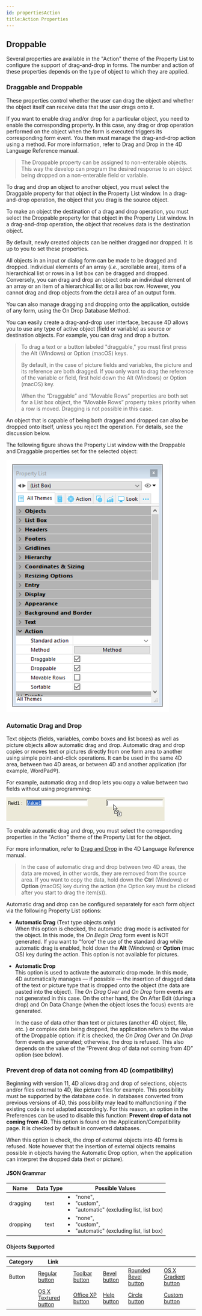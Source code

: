 ```yaml
---
id: propertiesAction
title:Action Properties
---
```


## Droppable

Several properties are available in the "Action" theme of the Property List to configure the support of drag-and-drop in forms. The number and action of these properties depends on the type of object to which they are applied.

### Draggable and Droppable

These properties control whether the user can drag the object and whether the object itself can receive data that the user drags onto it. 

If you want to enable drag and/or drop for a particular object, you need to enable the corresponding property. In this case, any drag or drop operation performed on the object when the form is executed triggers its corresponding form event. You then must manage the drag-and-drop action using a method. For more information, refer to Drag and Drop in the 4D Language Reference manual.

>The Droppable property can be assigned to non-enterable objects. This way the develop can program the desired response to an object being dropped on a non-enterable field or variable.

To drag and drop an object to another object, you must select the Draggable property for that object in the Property List window. In a drag-and-drop operation, the object that you drag is the source object.

To make an object the destination of a drag and drop operation, you must select the Droppable property for that object in the Property List window. In a drag-and-drop operation, the object that receives data is the destination object.

By default, newly created objects can be neither dragged nor dropped. It is up to you to set these properties.

All objects in an input or dialog form can be made to be dragged and dropped. Individual elements of an array (*i.e.*, scrollable area), items of a hierarchical list or rows in a list box can be dragged and dropped. Conversely, you can drag and drop an object onto an individual element of an array or an item of a hierarchical list or a list box row. However, you cannot drag and drop objects from the detail area of an output form.

You can also manage dragging and dropping onto the application, outside of any form, using the On Drop Database Method.

You can easily create a drag-and-drop user interface, because 4D allows you to use any type of active object (field or variable) as source or destination objects. For example, you can drag and drop a button.

>To drag a text or a button labeled "draggable," you must first press the Alt (Windows) or Option (macOS) keys.<p>
By default, in the case of picture fields and variables, the picture and its reference are both dragged. If you only want to drag the reference of the variable or field, first hold down the Alt (Windows) or Option (macOS) key. <p>
When the “Draggable” and “Movable Rows” properties are both set for a List box object, the “Movable Rows” property takes priority when a row is moved. Dragging is not possible in this case.

An object that is capable of being both dragged and dropped can also be dropped onto itself, unless you reject the operation. For details, see the discussion below.

The following figure shows the Property List window with the Droppable and Draggable properties set for the selected object:

![](assets/en/FormObjects/property_draggableDroppable_propertyList.png)

### Automatic Drag and Drop

Text objects (fields, variables, combo boxes and list boxes) as well as picture objects allow automatic drag and drop. Automatic drag and drop copies or moves text or pictures directly from one form area to another using simple point-and-click operations. It can be used in the same 4D area, between two 4D areas, or between 4D and another application (for example, WordPad®). 

For example, automatic drag and drop lets you copy a value between two fields without using programming:

![](assets/en/FormObjects/property_automaticDragDrop.png)

To enable automatic drag and drop, you must select the corresponding properties in the "Action" theme of the Property List for the object. 

For more information, refer to [Drag and Drop](https://doc.4d.com/4Dv17R5/4D/17-R5/Drag-and-Drop.300-4127813.en.html) in the 4D Language Reference manual.

>In the case of automatic drag and drop between two 4D areas, the data are moved, in other words, they are removed from the source area. If you want to copy the data, hold down the **Ctrl** (Windows) or **Option** (macOS) key during the action (the Option key must be clicked after you start to drag the item(s)).

Automatic drag and drop can be configured separately for each form object via the following Property List options:

* **Automatic Drag** (Text type objects only)<br> When this option is checked, the automatic drag mode is activated for the object. In this mode, the *On Begin Drag* form event is NOT generated.
If you want to “force” the use of the standard drag while automatic drag is enabled, hold down the **Alt** (Windows) or **Option** (mac OS) key during the action. This option is not available for pictures.

* **Automatic Drop**<br> This option is used to activate the automatic drop mode. In this mode, 4D automatically manages — if possible — the insertion of dragged data of the text or picture type that is dropped onto the object (the data are pasted into the object). The *On Drag Over* and *On Drop* form events are not generated in this case. On the other hand, the On After Edit (during a drop) and On Data Change (when the object loses the focus) events are generated. <p>
In the case of data other than text or pictures (another 4D object, file, etc. ) or complex data being dropped, the application refers to the value of the Droppable option: if it is checked, the *On Drag Over* and *On Drop* form events are generated; otherwise, the drop is refused. This also depends on the value of the “Prevent drop of data not coming from 4D” option (see below).

### Prevent drop of data not coming from 4D (compatibility)  
Beginning with version 11, 4D allows drag and drop of selections, objects and/or files external to 4D, like picture files for example. This possibility must be supported by the database code.
In databases converted from previous versions of 4D, this possibility may lead to malfunctioning if the existing code is not adapted accordingly. For this reason, an option in the Preferences can be used to disable this function: **Prevent drop of data not coming from 4D**. This option is found on the Application/Compatibility page. It is checked by default in converted databases.

When this option is check, the drop of external objects into 4D forms is refused. Note however that the insertion of external objects remains possible in objects having the Automatic Drop option, when the application can interpret the dropped data (text or picture).


#### JSON Grammar

|Name|Data Type|Possible Values|
|:---:|:---:|---|
|dragging|text | <li>"none", <li>"custom", <li>"automatic" (excluding list, list box)|
|dropping|text | <li>"none", <li>"custom", <li>"automatic" (excluding list, list box)|


#### Objects Supported

|Category|Link| | | | | 
|---|---|---|---|---|---|
|Button|[Regular button](button_overview.md#regular)|[Toolbar button](button_overview.md#toolbar)|[Bevel button](button_overview.md#bevel)|[Rounded Bevel button](button_overview.md#Rounded-bevel)|[OS X Gradient button](button_overview.md#os-x-gradient)|
||[OS X Textured button](button_overview.md#os-x-textured)|[Office XP button](button_overview.md#office-XP)|[Help button](button_overview.md#help)|[Circle button](button_overview.md#circle)|[Custom button](button_overview.md#custom)| 



